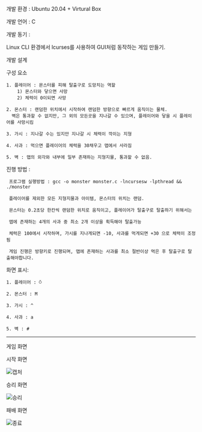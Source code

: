 개발 환경 : Ubuntu 20.04 + Virtural Box

개발 언어 : C

개발 동기 : 
  
   Linux CLI 환경에서 lcurses를 사용하여 GUI처럼 동작하는 게임 만들기.
   
개발 설계

  구성 요소
   
    1. 플레이어 : 몬스터를 피해 탈출구로 도망치는 역할
        1) 몬스터와 닿으면 사망
        2) 체력이 0이되면 사망
        
    2. 몬스터 : 랜덤한 위치에서 시작하여 랜덤한 방향으로 빠르게 움직이는 물체.  
      벽은 통과할 수 없지만, 그 외의 모든곳을 지나갈 수 있으며, 플레이어와 닿을 시 플레이어를 사망시킴
   
    3. 가시 : 지나갈 수는 있지만 지나갈 시 체력이 깍이는 지형
   
    4. 사과 : 먹으면 플레이어의 체력을 30채우고 맵에서 사라짐
   
    5. 벽 : 맵의 외각와 내부에 일부 존재하는 지형지물, 통과할 수 없음.
   
  진행 방법 :
  
     프로그램 실행방법 : gcc -o monster monster.c -lncursesw -lpthread && ./monster
   
     플레이어를 제외한 모든 지형지물과 아이템, 몬스터의 위치는 랜덤.
     
     몬스터는 0.2초당 한칸씩 랜덤한 위치로 움직이고, 플레이어가 탈출구로 탈출하기 위해서는
     
     맵에 존재하는 4개의 사과 중 최소 2개 이상을 획득해야 탈출가능
     
     체력은 100에서 시작하며, 가시를 지나게되면 -10, 사과를 먹게되면 +30 으로 체력이 조정됨
     
     게임 진행은 방향키로 진행되며, 맵에 존재하는 사과를 최소 절반이상 먹은 후 탈출구로 탈출해야합니다.
     
  화면 표시:
  
    1. 플레이어 : ⍥
    
    2. 몬스터 : M
    
    3. 가시 : ^
    
    4. 사과 : a
    
    5. 벽 : #
   
   
 -----------------------------------------------------------------------------------------------------------------------
 
 게임 화면
 
 시작 화면
 
 ![캡처](https://user-images.githubusercontent.com/57944215/194511059-bddbe4ec-593f-4a45-b84d-efba9c32b1d1.PNG)



  승리 화면

![승리](https://user-images.githubusercontent.com/57944215/194511843-a088745e-8f3b-4ca6-98e8-c6dcd1adc8f6.PNG)

  패배 화면
  
  
 ![종료](https://user-images.githubusercontent.com/57944215/194511856-5d5d9e9e-ac93-4086-a00f-2a940da9597b.PNG)

 
 

